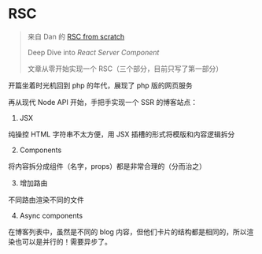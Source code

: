 # RSC

> 来自 Dan 的 [RSC from scratch](https://github.com/reactwg/server-components/discussions/5)
>
> Deep Dive into _React Server Component_
>
> 文章从零开始实现一个 RSC（三个部分，目前只写了第一部分）

开篇坐着时光机回到 php 的年代，展现了 php 版的网页服务

再从现代 Node API 开始，手把手实现一个 SSR 的博客站点：

1. JSX

纯操控 HTML 字符串不太方便，用 JSX 插槽的形式将模版和内容逻辑拆分

2. Components

将内容拆分成组件（名字，props）都是非常合理的（分而治之）

3. 增加路由

不同路由渲染不同的文件

4. Async components

在博客列表中，虽然是不同的 blog 内容，但他们卡片的结构都是相同的，所以渲染也可以是并行的！需要异步了。
